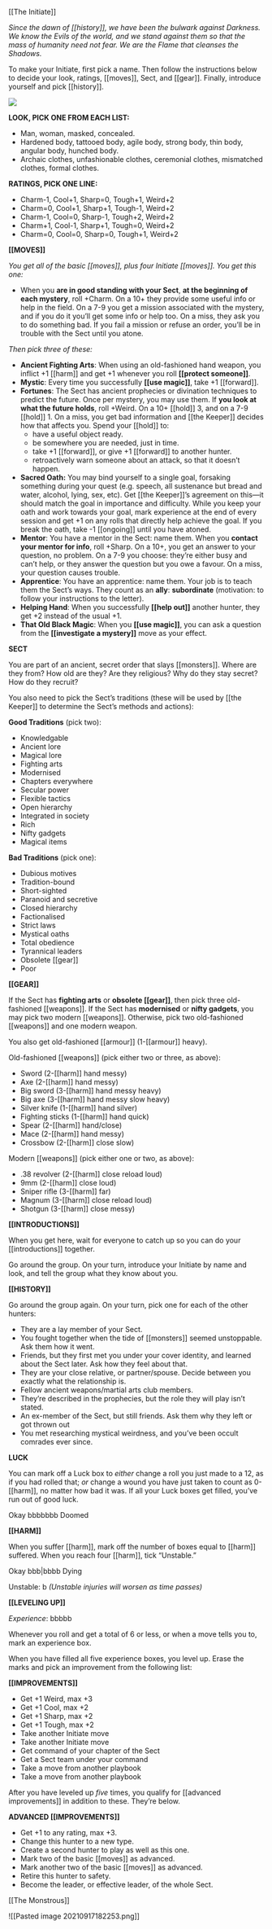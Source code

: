 [[The Initiate]]

*Since the dawn of [[history]], we have been the bulwark against Darkness. We know the Evils of the world, and we stand against them so that the mass of humanity need not fear. We are the Flame that cleanses the Shadows.*

To make your Initiate, first pick a name. Then follow the instructions below to decide your look, ratings, [[moves]], Sect, and [[gear]]. Finally, introduce yourself and pick [[history]].

![](MOTWIMG10.jpeg)

**LOOK, PICK ONE FROM EACH LIST:**

- Man, woman, masked, concealed.
- Hardened body, tattooed body, agile body, strong body, thin body, angular body, hunched body.
- Archaic clothes, unfashionable clothes, ceremonial clothes, mismatched clothes, formal clothes.

**RATINGS, PICK ONE LINE:**

- Charm-1, Cool+1, Sharp=0, Tough+1, Weird+2
- Charm=0, Cool+1, Sharp+1, Tough-1, Weird+2
- Charm-1, Cool=0, Sharp-1, Tough+2, Weird+2
- Charm+1, Cool-1, Sharp+1, Tough=0, Weird+2
- Charm=0, Cool=0, Sharp=0, Tough+1, Weird+2

**[[MOVES]]**

*You get all of the basic [[moves]], plus four Initiate [[moves]]. You get this one:*

- When you **are in good standing with your Sect**, **at the beginning of each mystery**, roll +Charm. On a 10+ they provide some useful info or help in the field. On a 7-9 you get a mission associated with the mystery, and if you do it you’ll get some info or help too. On a miss, they ask you to do something bad. If you fail a mission or refuse an order, you’ll be in trouble with the Sect until you atone.

*Then pick three of these:*

- **Ancient Fighting Arts**: When using an old-fashioned hand weapon, you inflict +1 [[harm]] and get +1 whenever you roll **[[protect someone]]**.
- **Mystic**: Every time you successfully **[[use magic]]**, take +1 [[forward]].
- **Fortunes**: The Sect has ancient prophecies or divination techniques to predict the future. Once per mystery, you may use them. If **you look at what the future holds**, roll +Weird. On a 10+ [[hold]] 3, and on a 7-9 [[hold]] 1. On a miss, you get bad information and [[the Keeper]] decides how that affects you. Spend your [[hold]] to: 
  - have a useful object ready.
  - be somewhere you are needed, just in time.
  - take +1 [[forward]], or give +1 [[forward]] to another hunter.
  - retroactively warn someone about an attack, so that it doesn’t happen.
- **Sacred Oath:** You may bind yourself to a single goal, forsaking something during your quest (e.g. speech, all sustenance but bread and water, alcohol, lying, sex, etc). Get [[the Keeper]]’s agreement on this—it should match the goal in importance and difficulty. While you keep your oath and work towards your goal, mark experience at the end of every session and get +1 on any rolls that directly help achieve the goal. If you break the oath, take -1 [[ongoing]] until you have atoned.
- **Mentor**: You have a mentor in the Sect: name them. When you **contact your mentor for info**, roll +Sharp. On a 10+, you get an answer to your question, no problem. On a 7-9 you choose: they’re either busy and can’t help, or they answer the question but you owe a favour. On a miss, your question causes trouble.
- **Apprentice**: You have an apprentice: name them. Your job is to teach them the Sect’s ways. They count as an **ally**: **subordinate** (motivation: to follow your instructions to the letter).
- **Helping Hand**: When you successfully **[[help out]]** another hunter, they get +2 instead of the usual +1.
- **That Old Black Magic**: When you **[[use magic]]**, you can ask a question from the **[[investigate a mystery]]** move as your effect.

**SECT**

You are part of an ancient, secret order that slays [[monsters]]. Where are they from? How old are they? Are they religious? Why do they stay secret? How do they recruit?

You also need to pick the Sect’s traditions (these will be used by [[the Keeper]] to determine the Sect’s methods and actions):

**Good Traditions** (pick two):

- Knowledgable
- Ancient lore
- Magical lore
- Fighting arts
- Modernised
- Chapters everywhere
- Secular power
- Flexible tactics
- Open hierarchy
- Integrated in society
- Rich
- Nifty gadgets
- Magical items

**Bad Traditions** (pick one):

- Dubious motives
- Tradition-bound
- Short-sighted
- Paranoid and secretive
- Closed hierarchy
- Factionalised
- Strict laws
- Mystical oaths
- Total obedience
- Tyrannical leaders
- Obsolete [[gear]]
- Poor

**[[GEAR]]**

If the Sect has **fighting arts** or **obsolete [[gear]]**, then pick three old-fashioned [[weapons]]. If the Sect has **modernised** or **nifty gadgets**, you may pick two modern [[weapons]]. Otherwise, pick two old-fashioned [[weapons]] and one modern weapon.

You also get old-fashioned [[armour]] (1-[[armour]] heavy).

Old-fashioned [[weapons]] (pick either two or three, as above):

- Sword (2-[[harm]] hand messy)
- Axe (2-[[harm]] hand messy)
- Big sword (3-[[harm]] hand messy heavy)
- Big axe (3-[[harm]] hand messy slow heavy)
- Silver knife (1-[[harm]] hand silver)
- Fighting sticks (1-[[harm]] hand quick)
- Spear (2-[[harm]] hand/close)
- Mace (2-[[harm]] hand messy)
- Crossbow (2-[[harm]] close slow)

Modern [[weapons]] (pick either one or two, as above):

- .38 revolver (2-[[harm]] close reload loud)
- 9mm (2-[[harm]] close loud)
- Sniper rifle (3-[[harm]] far)
- Magnum (3-[[harm]] close reload loud)
- Shotgun (3-[[harm]] close messy)

**[[INTRODUCTIONS]]**

When you get here, wait for everyone to catch up so you can do your [[introductions]] together.

Go around the group. On your turn, introduce your Initiate by name and look, and tell the group what they know about you.

**[[HISTORY]]**

Go around the group again. On your turn, pick one for each of the other hunters:

- They are a lay member of your Sect.
- You fought together when the tide of [[monsters]] seemed unstoppable. Ask them how it went.
- Friends, but they first met you under your cover identity, and learned about the Sect later. Ask how they feel about that.
- They are your close relative, or partner/spouse. Decide between you exactly what the relationship is.
- Fellow ancient weapons/martial arts club members.
- They’re described in the prophecies, but the role they will play isn’t stated.
- An ex-member of the Sect, but still friends. Ask them why they left or got thrown out
- You met researching mystical weirdness, and you’ve been occult comrades ever since.

**LUCK**

You can mark off a Luck box to *either* change a roll you just made to a 12, as if you had rolled that; *or* change a wound you have just taken to count as 0-[[harm]], no matter how bad it was. If all your Luck boxes get filled, you’ve run out of good luck.

Okay bbbbbbb Doomed

**[[HARM]]**

When you suffer [[harm]], mark off the number of boxes equal to [[harm]] suffered. When you reach four [[harm]], tick “Unstable.”

Okay bbb|bbbb Dying

Unstable: b *(Unstable injuries will worsen as time passes)*

**[[LEVELING UP]]**

*Experience*: bbbbb

Whenever you roll and get a total of 6 or less, or when a move tells you to, mark an experience box.

When you have filled all five experience boxes, you level up. Erase the marks and pick an improvement from the following list:

**[[IMPROVEMENTS]]**

- Get +1 Weird, max +3
- Get +1 Cool, max +2
- Get +1 Sharp, max +2
- Get +1 Tough, max +2
- Take another Initiate move
- Take another Initiate move
- Get command of your chapter of the Sect
- Get a Sect team under your command
- Take a move from another playbook
- Take a move from another playbook

After you have leveled up *five* times, you qualify for [[advanced improvements]] in addition to these. They’re below.

**ADVANCED [[IMPROVEMENTS]]**

- Get +1 to any rating, max +3.
- Change this hunter to a new type.
- Create a second hunter to play as well as this one.
- Mark two of the basic [[moves]] as advanced.
- Mark another two of the basic [[moves]] as advanced.
- Retire this hunter to safety.
- Become the leader, or effective leader, of the whole Sect.

[[The Monstrous]]

![[Pasted image 20210917182253.png]]